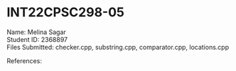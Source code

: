 # INT22CPSC298-05
 Name: Melina Sagar \
Student ID: 2368897\
Files Submitted: checker.cpp, substring.cpp, comparator.cpp, locations.cpp

References:

